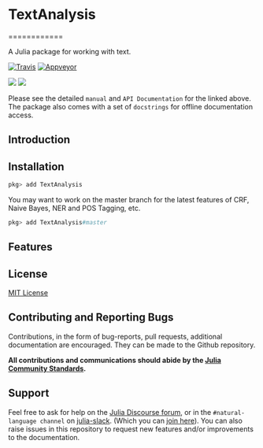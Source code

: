 # TextAnalysis
============

A Julia package for working with text.

[![Travis](https://travis-ci.org/JuliaText/TextAnalysis.jl.svg?branch=master)](https://travis-ci.org/JuliaText/TextAnalysis.jl)
[![Appveyor](https://ci.appveyor.com/api/projects/status/aviks/textanalysis-jl?svg=true)](https://ci.appveyor.com/project/aviks/textanalysis-jl)
<!--[![](https://img.shields.io/badge/docs-stable-blue.svg)](https://juliatext.github.io/TextAnalysis.jl/stable) -->
[![](https://img.shields.io/badge/docs-dev-blue.svg)](https://juliatext.github.io/TextAnalysis.jl/dev)
[![](https://img.shields.io/badge/docs-latest-blue.svg)](https://juliatext.github.io/TextAnalysis.jl/latest)

Please see the detailed `manual` and `API Documentation` for the linked above. The package also comes with a set of `docstrings` for offline documentation access.

## Introduction


## Installation

```julia
pkg> add TextAnalysis
```

You may want to work on the master branch for the latest features of CRF, Naive Bayes, NER and POS Tagging, etc.
```julia
pkg> add TextAnalysis#master
```

## Features



## License

[MIT License](https://github.com/JuliaText/TextAnalysis.jl/blob/master/LICENSE.md)

## Contributing and Reporting Bugs

Contributions, in the form of bug-reports, pull requests, additional documentation are encouraged. They can be made to the Github repository.

**All contributions and communications should abide by the [Julia Community Standards](https://julialang.org/community/standards/).**

## Support

Feel free to ask for help on the [Julia Discourse forum](https://discourse.julialang.org/), or in the `#natural-language channel` on [julia-slack](https://julialang.slack.com). (Which you can [join here](https://slackinvite.julialang.org/)). You can also raise issues in this repository to request new features and/or improvements to the documentation.

